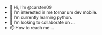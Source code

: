 - 👋 Hi, I’m @carsten09
- 👀 I’m interested in  me tornar um dev mobile.
- 🌱 I’m currently learning  python.
- 💞️ I’m looking to collaborate on ...
- 📫 How to reach me ...

<!---
carsten09/carsten09 is a ✨ special ✨ repository because its `README.md` (this file) appears on your GitHub profile.
You can click the Preview link to take a look at your changes.
--->
